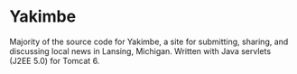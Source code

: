 Yakimbe
=======

Majority of the source code for Yakimbe, a site for submitting, sharing, and discussing local news in Lansing, Michigan. Written with Java servlets (J2EE 5.0) for Tomcat 6.
